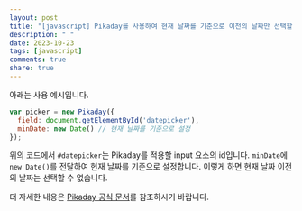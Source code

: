 ```yaml
---
layout: post
title: "[javascript] Pikaday를 사용하여 현재 날짜를 기준으로 이전의 날짜만 선택할 수 있도록 설정할 수 있나요?"
description: " "
date: 2023-10-23
tags: [javascript]
comments: true
share: true
---
```


아래는 사용 예시입니다.

```javascript
var picker = new Pikaday({
  field: document.getElementById('datepicker'),
  minDate: new Date() // 현재 날짜를 기준으로 설정
});
```

위의 코드에서 `#datepicker`는 Pikaday를 적용할 input 요소의 id입니다. `minDate`에 `new Date()`를 전달하여 현재 날짜를 기준으로 설정합니다. 이렇게 하면 현재 날짜 이전의 날짜는 선택할 수 없습니다.

더 자세한 내용은 [Pikaday 공식 문서](https://github.com/Pikaday/Pikaday)를 참조하시기 바랍니다.